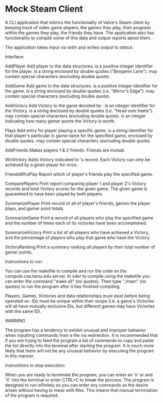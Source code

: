 # Mock Steam Client
A CLI application that mimics the functionality of Valve's Steam client by keeping track of video game players, the
games they play, their progress within the games they play, the friends they have. The application also has 
functionality to compile some of this data and output reports about them.

The application takes input via stdin and writes output to stdout.

Interface:

AddPlayer <Player ID> <Player Name>
Add player to the data structures. <Player ID> is a positive integer identifier for the player. <Player Name> is a string enclosed by double quotes ("Benjamin Lane"). <Player Name> may contain special characters (excluding double quote).

AddGame <Game ID> <Game Name>
Add game to the data structures. <Game ID> is a positive integer identifier for the game. <Game Name> is a string enclosed by double quotes (i.e. "Mirror's Edge"). <Game Name> may contain special characters (excluding double quote).

AddVictory <Game ID> <Victory ID> <Victory Name> <Victory Points>
Add Victory to the game denoted by <Game ID>. <Victory ID> is an integer identifier for the Victory. <Victory Name> is a string enclosed by double quotes (i.e. "Head over heels"). <Victory Name> may contain special characters (excluding double quote). <Victory Points> is an integer indicating how many gamer points the Victory is worth.

Plays <Player ID> <Game ID> <Player IGN>
Add entry for player playing a specific game. <Player IGN> is a string identifier for that player's particular in game name for the specified game, enclosed by double quotes. <Player IGN> may contain special characters (excluding double quote).

AddFriends <Player ID1> <Player ID2>
Makes players 1 & 2 friends. Friends are mutual.

WinVictory <Player ID> <Game ID> <Victory ID>
Adds Victory indicated to <Player ID>'s record. Each Victory can only be achieved by a given player for once.

FriendsWhoPlay <Player ID> <Game ID>
Report which of player's friends play the specified game.

ComparePlayers <Player ID1> <Player ID2> <Game ID>
Print report comparing player 1 and player 2's Victory records and total Victory scores for the given game. The given game is guaranteed to have been played by both players.

SummarizePlayer <Player ID>
Print record of all of player's friends, games the player plays, and gamer point totals.

SummarizeGame <Game ID>
Print a record of all players who play the specified game and the number of times each of its victories have been accomplished.

SummarizeVictory <Game ID> <Victory ID>
Print a list of all players who have achieved a Victory, and the percentage of players who play that game who have the Victory.

VictoryRanking
Print a summary ranking all players by their total number of gamer points.

Instructions to run:

You can use the makefile to compile and run the code on the compute.cse.tamu.edu server.
In oder to compile using the makefile you can enter the command "make all" (no quotes).
Then type "./main" (no quotes) to run the program after it has finished compiling.

Players, Games, Victories and data relationships must exist before being operated on. IDs must be unique within their scope (i.e. a game's Victories will all have mutually exclusive IDs, but different games may have Victories with the same ID).


WARNING

The program has a tendency to exhibit unusual and improper behavior when inputting commands from a file via redirection.
It is recommended that if you are trying to feed the program a list of commands to copy and paste the list directly into the terminal after starting the program.
It is much more likely that there will not be any unusual behavior by executing the program in this manner.


Instructions to stop execution:

When you are ready to terminate the program, you can enter an 'x' or and 'X' into the terminal or enter CTRL+C to break the process.
The program is designed to run infinitely so you can enter any commands as the desire arises without having to mess with files.
This means that manual termination of the program is required.
